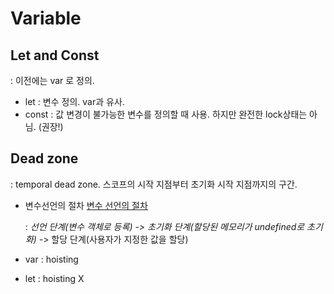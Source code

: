 # Variable

## Let and Const
: 이전에는 var 로 정의.

- let : 변수 정의. var과 유사.
- const : 값 변경이 불가능한 변수를 정의할 때 사용. 하지만 완전한 lock상태는 아님. (권장!)


## Dead zone
: temporal dead zone. 스코프의 시작 지점부터 초기화 시작 지점까지의 구간.

- 변수선언의 절차
[변수 선언의 절차](https://img1.daumcdn.net/thumb/R1280x0/?scode=mtistory2&fname=https%3A%2F%2Fblog.kakaocdn.net%2Fdn%2FCfdPQ%2FbtqFNFCCfWu%2FEBd8c7QUZLSChL2AVVaiyK%2Fimg.jpg)

   : *선언 단계(변수 객체로 등록) -> 초기화 단계(할당된 메모리가 undefined로 초기화)* -> 할당 단계(사용자가 지정한 값을 할당)

- var : hoisting
- let : hoisting X
<!-- 마크다운 파일 미리보기 -->
<!-- Markdown open Locked Preview to the Side -->
